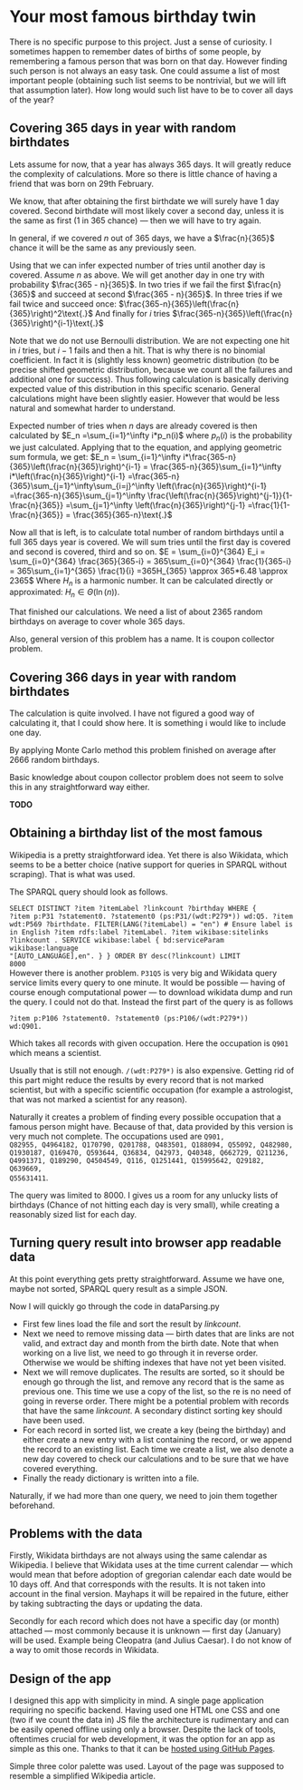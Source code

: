 ﻿# Your most famous birthday twin

There is no specific purpose to this project. Just a sense of curiosity. I sometimes happen to remember dates of births of some people, by remembering a famous person that was born on that day. However finding such person is not always an easy task. 
One could assume a list of most important people (obtaining such list seems to be nontrivial, but we will lift that assumption later). How long would such list have to be to cover all days of the year?

## Covering 365 days in year with random birthdates

Lets assume for now, that a year has always 365 days. It will greatly reduce the complexity of calculations. More so there is little chance of having a friend that was born on 29th February.

We know, that after obtaining the first birthdate we will surely have $1$ day covered. Second birthdate will most likely cover a second day, unless it is the same as first ($1$ in $365$ chance) — then we will have to try again.

In general, if we covered $n$ out of $365$ days, we have a $\frac{n}{365}$ chance it will be the same as any previously seen.

Using that we can infer expected number of tries until another day is covered. Assume $n$ as above. We will get another day in one try with probability $\frac{365 - n}{365}$. In two tries if we fail the first $\frac{n}{365}$ and succeed at second $\frac{365 - n}{365}$. In three tries if we fail twice and succeed once: $\frac{365-n}{365}\left(\frac{n}{365}\right)^2\text{.}$ And finally for $i$ tries $\frac{365-n}{365}\left(\frac{n}{365}\right)^{i-1}\text{.}$

Note that we do not use Bernoulli distribution. We are not expecting one hit in $i$ tries, but $i-1$ fails and then a hit. That is why there is no binomial coefficient. In fact it is (slightly less known) geometric distribution (to be precise shifted geometric distribution, because we count all the failures and additional one for success). Thus following calculation is basically deriving expected value of this distribution in this specific scenario. General calculations might have been slightly easier. However that would be less natural and somewhat harder to understand.

Expected number of tries when $n$ days are already covered is then calculated by $E_n =\sum_{i=1}^\infty i*p_n(i)$ where $p_n(i)$ is the probability we just calculated. Applying that to the equation, and applying geometric sum formula, we get:
$E_n = \sum_{i=1}^\infty i*\frac{365-n}{365}\left(\frac{n}{365}\right)^{i-1} = \frac{365-n}{365}\sum_{i=1}^\infty i*\left(\frac{n}{365}\right)^{i-1} =\frac{365-n}{365}\sum_{j=1}^\infty\sum_{i=j}^\infty \left(\frac{n}{365}\right)^{i-1} =\frac{365-n}{365}\sum_{j=1}^\infty \frac{\left(\frac{n}{365}\right)^{j-1}}{1- \frac{n}{365}} =\sum_{j=1}^\infty \left(\frac{n}{365}\right)^{j-1} =\frac{1}{1-\frac{n}{365}} = \frac{365}{365-n}\text{.}$

Now all that is left, is to calculate total number of random birthdays until a full 365 days year is covered. We will sum tries until the first day is covered and second is covered, third and so on.
$E = \sum_{i=0}^{364} E_i = \sum_{i=0}^{364} \frac{365}{365-i} = 365\sum_{i=0}^{364} \frac{1}{365-i} = 365\sum_{i=1}^{365} \frac{1}{i} =365H_{365} \approx 365*6.48 \approx 2365$
Where $H_n$ is a harmonic number. It can be calculated directly or approximated: $H_n\in\Theta(\ln(n))$.

That finished our calculations. We need a list of about $2365$ random birthdays on average to cover whole $365$ days.

Also, general version of this problem has a name. It is coupon collector problem.

## Covering 366 days in year with random birthdates

The calculation is quite involved. I have not figured a good way of calculating it, that I could show here. It is something i would like to include one day.

By applying Monte Carlo method this problem finished on average after $2666$ random birthdays.

Basic knowledge about coupon collector problem does not seem to solve this in any straightforward way either.

**TODO**

<!---
Naturally ever so often a year has $366$ days. And one of those days is four times less likely to appear than others. This complicates calculations **and** changes the results significantly. That is because we might have to wait a significant amount of time for the 29th of February. It might not be completely intuitive. Lets follow with calculations.

Probability of getting a normal day is $1$ in $365.25$ or $4$ in $1461$ (four years). $29$th of February has a chance of $1$ in $1461$.

So, probability of getting a new birthdate, after we covered $n$ normal days is $\frac{1461 - 4n}{1461}$. The same probability, but with the leap day among the $n$ covered is $\frac{1461 - (4n - 3)}{1461}$

It seems that we cannot really derive a simple formula. Lets represent the expected value as an average over all the possible positions of leap day in the sequence of covered days. We will not derive the previous formula again — instead use shifted geometric distribution directly. However each position is not equally likely. 

To get likelihood of leap day being covered $n$th we can start with the first few values of $n$. Chance that the first covered day is the leap day is $1$ in $1461$ as it is the first birthday drawn. For leap day being second we need to choose a non leap day first, and then leap day from remaining — $\frac{1460}{1461}\frac{1}{1460}$. Third is $\frac{1460}{1461}\frac{1459}{1460}\frac{1}{1459}$. In general, chance for leap day covering $n$th date in a year is $\frac{1460!/(1461-n)!}{1461!}$

$\frac{1}{366} \sum_{l=0}^{365} \left(\sum_{i=0}^{l}\frac{1461}{1461 - 4i} + \sum_{i=l+1}^{365}\frac{1461}{1461 - (4i - 3)}\right)= 
\frac{1461}{366} \sum_{l=0}^{365} \left(\sum_{i=0}^{l}\frac{1}{1461 - 4i} + \sum_{i=l+1}^{365}\frac{1}{1464 - 4i}\right)= 
\frac{1461}{366} \sum_{l=0}^{365} \left(\sum_{i=0}^{l}\frac{1}{1461 - 4i} + \frac{1}{4}\sum_{i=l+1}^{365}\frac{1}{366 - i}\right)=
\frac{1461}{366} \sum_{l=0}^{365} \left(\sum_{i=0}^{l}\frac{1}{1461 - 4i} + \frac{1}{4}\sum_{i=1}^{365-l}\frac{1}{i}\right)=
\frac{1461}{366} \sum_{l=0}^{365} \left(\sum_{i=0}^{l}\frac{1}{1461 - 4i} + \frac{H_{365-l}}{4}\right)$
Unfortunately the remaining inner sum does not simplify easily. Thus the final formula

$\approx \frac{1461}{366} \left(93.4 + 502\right) \approx 2376,$
after extensive calculations.

It is however not quite right, because conditioning over where leap day is placed is a little bit more complicated. By the power of monte carlo the results should be around2666
--->

## Obtaining a birthday list of the most famous 

Wikipedia is a pretty straightforward idea. Yet there is also Wikidata, which seems to be a better choice (native support for queries in SPARQL without scraping). That is what was used.

The SPARQL query should look as follows.

<code>SELECT DISTINCT ?item ?itemLabel ?linkcount ?birthday WHERE
{
	?item p:P31 ?statement0.
	?statement0 (ps:P31/(wdt:P279*)) wd:Q5.
	?item wdt:P569 ?birthdate.
	FILTER(LANG(?itemLabel) = "en")      # Ensure label is in English
	?item rdfs:label ?itemLabel.
	?item wikibase:sitelinks ?linkcount .
	SERVICE wikibase:label { bd:serviceParam wikibase:language "[AUTO_LANGUAGE],en". }
}
ORDER BY desc(?linkcount)
LIMIT 8000</code>   
 However there is another problem. <code>P31Q5</code> is very big and Wikidata query service limits every query to one minute. It would be possible — having of course enough computational power — to download wikidata dump and run the query. I could not do that. Instead the first part of the query is as follows
 
 <code>?item p:P106 ?statement0.
?statement0 (ps:P106/(wdt:P279*)) wd:Q901.</code>
 
 Which takes all records with given occupation. Here the occupation is <code>Q901</code> which means a scientist.
 
Usually that is still not enough. <code>/(wdt:P279*)</code> is also expensive. Getting rid of this part might reduce the results by every record that is not marked scientist, but with a specific scientific occupation (for example a astrologist, that was not marked a scientist for any reason).

Naturally it creates a problem of finding every possible occupation that a famous person might have. Because of that, data provided by this version is very much not complete. The occupations used are <code>Q901, Q82955, Q4964182, Q170790, Q201788, Q483501, Q188094, Q55092, Q482980, Q1930187, Q169470, Q593644, Q36834, Q42973, Q40348, Q662729, Q211236, Q4991371, Q189290, Q4504549, Q116, Q1251441, Q15995642, Q29182, Q639669, Q55631411</code>.

The query was limited to 8000. I gives us a room for any unlucky lists of birthdays (Chance of not hitting each day is very small), while creating a reasonably sized list for each day.

## Turning query result into browser app readable data

At this point everything gets pretty straightforward. Assume we have one, maybe not sorted, SPARQL query result as a simple JSON.

Now I will quickly go through the code in dataParsing.py

* First few lines load the file and sort the result by *linkcount*. 
* Next we need to remove missing data — birth dates that are links are not valid, and extract day and month from the birth date. Note that when working on a live list, we need to go through it in reverse order. Otherwise we would be shifting indexes that have not yet been visited. 
* Next we will remove duplicates. The results are sorted, so it should be enough go through the list, and remove any record that is the same as previous one. This time we use a copy of the list, so the re is no need of going in reverse order. There might be a potential problem with records that have the same *linkcount*. A secondary distinct sorting key should have been used.
* For each record in sorted list, we create a key (being the birthday) and either create a new entry with a list containing the record, or we append the record to an existing list. Each time we create a list, we also denote a new day covered to check our calculations and to be sure that we have covered everything.
* Finally the ready dictionary is written into a file.

Naturally, if we had more than one query, we need to join them together beforehand.

## Problems with the data

Firstly, Wikidata birthdays are not always using the same calendar as Wikipedia. I believe that Wikidata uses at the time current calendar — which would mean that before adoption of gregorian calendar each date would be 10 days off. And that corresponds with the results. It is not taken into account in the final version. Mayhaps it will be repaired in the future, either by taking subtracting the days or updating the data.

Secondly for each record which does not have a specific day (or month) attached — most commonly because it is unknown — first day (January) will be used. Example being Cleopatra (and Julius Caesar). I do not know of a way to omit those records in Wikidata.

## Design of the app

I designed this app with simplicity in mind. A single page application requiring no specific backend. Having used one HTML one CSS and one (two if we count the data in) JS file the architecture is rudimentary and can be easily opened offline using only a browser. Despite the lack of tools, oftentimes crucial for web development, it was the option for an app as simple as this one. Thanks to that it can be [hosted using GitHub Pages](https://tomaszorda.github.io/FamousBirthdayTwins).

Simple three color palette was used. Layout of the page was supposed to resemble a simplified Wikipedia article.
